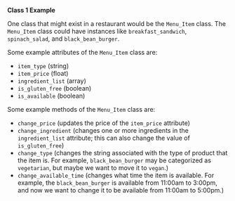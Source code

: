 **Class 1 Example**

One class that might exist in a restaurant would be the `Menu_Item` class.  The `Menu_Item` class could have instances like `breakfast_sandwich`, `spinach_salad`, and `black_bean_burger`.  

Some example attributes of the `Menu_Item` class are:

* `item_type` (string)
* `item_price` (float)
* `ingredient_list` (array)
* `is_gluten_free` (boolean)
* `is_available` (boolean)

Some example methods of the `Menu_Item` class are:

* `change_price` (updates the price of the `item_price` attribute)
* `change_ingredient` (changes one or more ingredients in the `ingredient_list` attribute; this can also change the value of `is_gluten_free`)
* `change_type` (changes the string associated with the type of product that the item is.  For example, `black_bean_burger` may be categorized as `vegetarian`, but maybe we want to move it to `vegan`.)
* `change_available_time` (changes what time the item is available.  For example, the `black_bean_burger` is available from 11:00am to 3:00pm, and now we want to change it to be available from 11:00am to 5:00pm.)